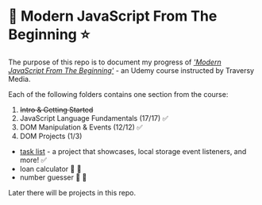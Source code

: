 # 🌟 Modern JavaScript From The Beginning ⭐
The purpose of this repo is to document my progress of [_'Modern JavaScript From The Beginning'_](https://www.udemy.com/modern-javascript-from-the-beginning/) - an Udemy course instructed by Traversy Media.


Each of the following folders contains one section from the course:
1. ~~Intro & Getting Started~~
2. JavaScript Language Fundamentals (17/17) ✅
3. DOM Manipulation & Events (12/12) ✅
4. DOM Projects (1/3)
 - [task list](https://jordiup.github.io/js_sandbox/section-four-dom-projects/task-list/index.html) - a project that showcases, local storage event listeners, and more! ✅
 - loan calculator 👷 🚧
 - number guesser 👷 🚧

<!-- 5. Object Oriented JavaScript - ES6 & Beyond (0/6) -->
<!-- 6. OOP Book List Project (50/55) -->

Later there will be projects in this repo.

<!-- Misc. -->
<!-- [here](https://) -->
<!-- ![thumbnail image](img/preview.png) -->

